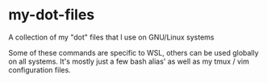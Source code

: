 # my-dot-files
A collection of my "dot" files that I use on GNU/Linux systems

Some of these commands are specific to WSL, others can be used
globally on all systems. It's mostly just a few bash alias' as well
as my tmux / vim configuration files.
